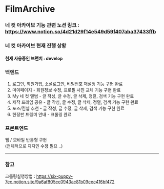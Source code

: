 # FilmArchive

### 네 컷 아카이브 기능 관련 노션 링크 : https://www.notion.so/4d21d29f14e549d59f407aba37433ffb

### 네 컷 아카이브 현재 진행 상황    
#### 현재 사용중인 브랜치 : develop    
### 백엔드
1. 로그인, 회원가입, 소셜로그인, 비밀번호 재설정 기능 구현 완료  
2. 마이페이지 - 회원정보 수정, 프로필 사진 교체 기능 구현 완료  
3. My 네 컷 앨범 - 글 작성, 글 수정, 글 삭제, 정렬, 검색 기능 구현 완료  
4. 제작 프레임 공유 - 글 작성, 글 수정, 글 삭제, 정렬, 검색 기능 구현 완료  
5. 포즈/컨셉 추천 - 글 작성, 글 수정, 글 삭제, 검색 기능 구현 완료  
6. 한정판 프렝미 안내 - 크롤링 완료
  
  
### 프론트엔드  
웹 / 모바일 반응형 구현  
(전체적으로 디자인 수정 필요 ..)  

---------------------------------    
### 참고
크롤링실행방법 : https://six-puppy-7ec.notion.site/9a6af805cc0943ac81b09cec416bf472  
